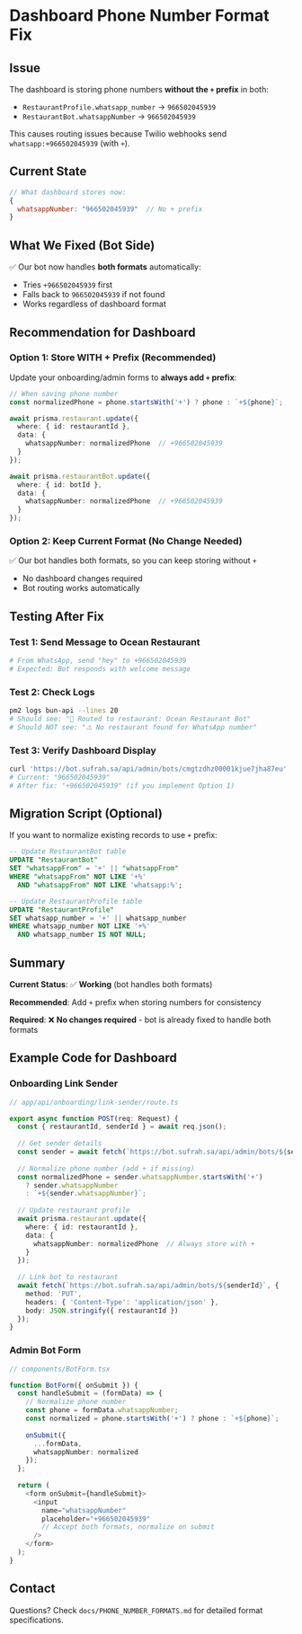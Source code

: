 # Dashboard Phone Number Format Fix

## Issue
The dashboard is storing phone numbers **without the `+` prefix** in both:
- `RestaurantProfile.whatsapp_number` → `966502045939`
- `RestaurantBot.whatsappNumber` → `966502045939`

This causes routing issues because Twilio webhooks send `whatsapp:+966502045939` (with `+`).

## Current State
```javascript
// What dashboard stores now:
{
  whatsappNumber: "966502045939"  // No + prefix
}
```

## What We Fixed (Bot Side)
✅ Our bot now handles **both formats** automatically:
- Tries `+966502045939` first
- Falls back to `966502045939` if not found
- Works regardless of dashboard format

## Recommendation for Dashboard

### Option 1: Store WITH + Prefix (Recommended)
Update your onboarding/admin forms to **always add `+` prefix**:

```typescript
// When saving phone number
const normalizedPhone = phone.startsWith('+') ? phone : `+${phone}`;

await prisma.restaurant.update({
  where: { id: restaurantId },
  data: {
    whatsappNumber: normalizedPhone  // +966502045939
  }
});

await prisma.restaurantBot.update({
  where: { id: botId },
  data: {
    whatsappNumber: normalizedPhone  // +966502045939
  }
});
```

### Option 2: Keep Current Format (No Change Needed)
✅ Our bot handles both formats, so you can keep storing without `+`
- No dashboard changes required
- Bot routing works automatically

## Testing After Fix

### Test 1: Send Message to Ocean Restaurant
```bash
# From WhatsApp, send "hey" to +966502045939
# Expected: Bot responds with welcome message
```

### Test 2: Check Logs
```bash
pm2 logs bun-api --lines 20
# Should see: "📍 Routed to restaurant: Ocean Restaurant Bot"
# Should NOT see: "⚠️ No restaurant found for WhatsApp number"
```

### Test 3: Verify Dashboard Display
```bash
curl 'https://bot.sufrah.sa/api/admin/bots/cmgtzdhz00001kjue7jha87eu' | jq '.whatsappNumber'
# Current: "966502045939"
# After fix: "+966502045939" (if you implement Option 1)
```

## Migration Script (Optional)

If you want to normalize existing records to use `+` prefix:

```sql
-- Update RestaurantBot table
UPDATE "RestaurantBot"
SET "whatsappFrom" = '+' || "whatsappFrom"
WHERE "whatsappFrom" NOT LIKE '+%'
  AND "whatsappFrom" NOT LIKE 'whatsapp:%';

-- Update RestaurantProfile table  
UPDATE "RestaurantProfile"
SET whatsapp_number = '+' || whatsapp_number
WHERE whatsapp_number NOT LIKE '+%'
  AND whatsapp_number IS NOT NULL;
```

## Summary

**Current Status**: ✅ **Working** (bot handles both formats)

**Recommended**: Add `+` prefix when storing numbers for consistency

**Required**: ❌ **No changes required** - bot is already fixed to handle both formats

## Example Code for Dashboard

### Onboarding Link Sender
```typescript
// app/api/onboarding/link-sender/route.ts

export async function POST(req: Request) {
  const { restaurantId, senderId } = await req.json();
  
  // Get sender details
  const sender = await fetch(`https://bot.sufrah.sa/api/admin/bots/${senderId}`).then(r => r.json());
  
  // Normalize phone number (add + if missing)
  const normalizedPhone = sender.whatsappNumber.startsWith('+') 
    ? sender.whatsappNumber 
    : `+${sender.whatsappNumber}`;
  
  // Update restaurant profile
  await prisma.restaurant.update({
    where: { id: restaurantId },
    data: {
      whatsappNumber: normalizedPhone  // Always store with +
    }
  });
  
  // Link bot to restaurant
  await fetch(`https://bot.sufrah.sa/api/admin/bots/${senderId}`, {
    method: 'PUT',
    headers: { 'Content-Type': 'application/json' },
    body: JSON.stringify({ restaurantId })
  });
}
```

### Admin Bot Form
```typescript
// components/BotForm.tsx

function BotForm({ onSubmit }) {
  const handleSubmit = (formData) => {
    // Normalize phone number
    const phone = formData.whatsappNumber;
    const normalized = phone.startsWith('+') ? phone : `+${phone}`;
    
    onSubmit({
      ...formData,
      whatsappNumber: normalized
    });
  };
  
  return (
    <form onSubmit={handleSubmit}>
      <input
        name="whatsappNumber"
        placeholder="+966502045939"
        // Accept both formats, normalize on submit
      />
    </form>
  );
}
```

## Contact

Questions? Check `docs/PHONE_NUMBER_FORMATS.md` for detailed format specifications.

